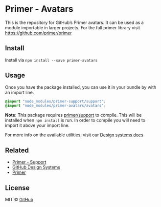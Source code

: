# Primer - Avatars

This is the repository for GitHub’s Primer avatars. It can be used as a module importable in larger projects. For the full primer library visit https://github.com/primer/primer

## Install

Install via `npm install --save primer-avatars`

## Usage

Once you have the package installed, you can use it in your bundle by with an import line.

```scss
@import "node_modules/primer-support/support";
@import "node_modules/primer-avatars/avatars";
```

**Note:** This package requires [primer/support](https://github.com/primer/support) to compile. This will be installed when `npm install` is run. In order to compile you will need to import it above your import line.

For more info on the available utilities, visit our [Design systems docs](https://github.com/styleguide/css/modules/avatars)

## Related

* [Primer - Support](https://github.com/primer/support)
* [GitHub Design Systems](https://github.com/styleguide)
* [Primer](https://github.com/primer)

## License

MIT &copy; [GitHub](https://github.com/)
